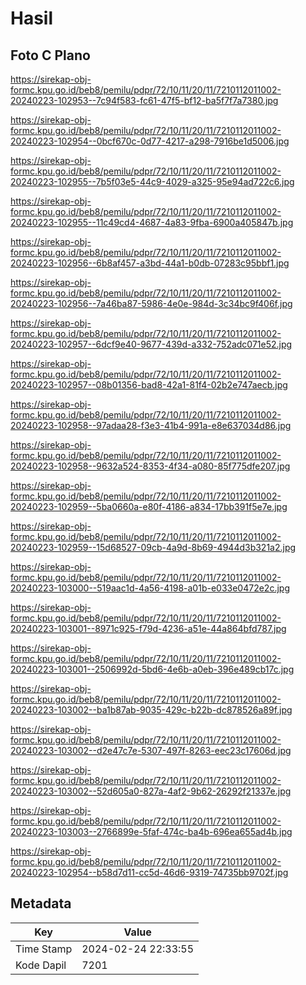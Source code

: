 # Hasil

## Foto C Plano

https://sirekap-obj-formc.kpu.go.id/beb8/pemilu/pdpr/72/10/11/20/11/7210112011002-20240223-102953--7c94f583-fc61-47f5-bf12-ba5f7f7a7380.jpg

https://sirekap-obj-formc.kpu.go.id/beb8/pemilu/pdpr/72/10/11/20/11/7210112011002-20240223-102954--0bcf670c-0d77-4217-a298-7916be1d5006.jpg

https://sirekap-obj-formc.kpu.go.id/beb8/pemilu/pdpr/72/10/11/20/11/7210112011002-20240223-102955--7b5f03e5-44c9-4029-a325-95e94ad722c6.jpg

https://sirekap-obj-formc.kpu.go.id/beb8/pemilu/pdpr/72/10/11/20/11/7210112011002-20240223-102955--11c49cd4-4687-4a83-9fba-6900a405847b.jpg

https://sirekap-obj-formc.kpu.go.id/beb8/pemilu/pdpr/72/10/11/20/11/7210112011002-20240223-102956--6b8af457-a3bd-44a1-b0db-07283c95bbf1.jpg

https://sirekap-obj-formc.kpu.go.id/beb8/pemilu/pdpr/72/10/11/20/11/7210112011002-20240223-102956--7a46ba87-5986-4e0e-984d-3c34bc9f406f.jpg

https://sirekap-obj-formc.kpu.go.id/beb8/pemilu/pdpr/72/10/11/20/11/7210112011002-20240223-102957--6dcf9e40-9677-439d-a332-752adc071e52.jpg

https://sirekap-obj-formc.kpu.go.id/beb8/pemilu/pdpr/72/10/11/20/11/7210112011002-20240223-102957--08b01356-bad8-42a1-81f4-02b2e747aecb.jpg

https://sirekap-obj-formc.kpu.go.id/beb8/pemilu/pdpr/72/10/11/20/11/7210112011002-20240223-102958--97adaa28-f3e3-41b4-991a-e8e637034d86.jpg

https://sirekap-obj-formc.kpu.go.id/beb8/pemilu/pdpr/72/10/11/20/11/7210112011002-20240223-102958--9632a524-8353-4f34-a080-85f775dfe207.jpg

https://sirekap-obj-formc.kpu.go.id/beb8/pemilu/pdpr/72/10/11/20/11/7210112011002-20240223-102959--5ba0660a-e80f-4186-a834-17bb391f5e7e.jpg

https://sirekap-obj-formc.kpu.go.id/beb8/pemilu/pdpr/72/10/11/20/11/7210112011002-20240223-102959--15d68527-09cb-4a9d-8b69-4944d3b321a2.jpg

https://sirekap-obj-formc.kpu.go.id/beb8/pemilu/pdpr/72/10/11/20/11/7210112011002-20240223-103000--519aac1d-4a56-4198-a01b-e033e0472e2c.jpg

https://sirekap-obj-formc.kpu.go.id/beb8/pemilu/pdpr/72/10/11/20/11/7210112011002-20240223-103001--8971c925-f79d-4236-a51e-44a864bfd787.jpg

https://sirekap-obj-formc.kpu.go.id/beb8/pemilu/pdpr/72/10/11/20/11/7210112011002-20240223-103001--2506992d-5bd6-4e6b-a0eb-396e489cb17c.jpg

https://sirekap-obj-formc.kpu.go.id/beb8/pemilu/pdpr/72/10/11/20/11/7210112011002-20240223-103002--ba1b87ab-9035-429c-b22b-dc878526a89f.jpg

https://sirekap-obj-formc.kpu.go.id/beb8/pemilu/pdpr/72/10/11/20/11/7210112011002-20240223-103002--d2e47c7e-5307-497f-8263-eec23c17606d.jpg

https://sirekap-obj-formc.kpu.go.id/beb8/pemilu/pdpr/72/10/11/20/11/7210112011002-20240223-103002--52d605a0-827a-4af2-9b62-26292f21337e.jpg

https://sirekap-obj-formc.kpu.go.id/beb8/pemilu/pdpr/72/10/11/20/11/7210112011002-20240223-103003--2766899e-5faf-474c-ba4b-696ea655ad4b.jpg

https://sirekap-obj-formc.kpu.go.id/beb8/pemilu/pdpr/72/10/11/20/11/7210112011002-20240223-102954--b58d7d11-cc5d-46d6-9319-74735bb9702f.jpg


## Metadata

| Key        | Value               |
| ---------- | ------------------- |
| Time Stamp | 2024-02-24 22:33:55 |
| Kode Dapil | 7201                |



